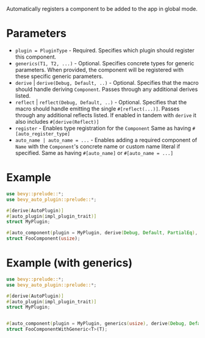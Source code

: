 Automatically registers a component to be added to the app in global mode.

# Parameters
- `plugin = PluginType` - Required. Specifies which plugin should register this component.
- `generics(T1, T2, ...)` - Optional. Specifies concrete types for generic parameters.
  When provided, the component will be registered with these specific generic parameters.
- `derive` | `derive(Debug, Default, ..)` - Optional. Specifies that the macro should handle deriving `Component`. 
  Passes through any additional derives listed.
- `reflect` | `reflect(Debug, Default, ..)` - Optional. Specifies that the macro should handle emitting the single `#[reflect(...)]`.
  Passes through any additional reflects listed.
  If enabled in tandem with `derive` it also includes `#[derive(Reflect)]` 
- `register` - Enables type registration for the `Component`
  Same as having `#[auto_register_type]`
- `auto_name | auto_name = ...` - Enables adding a required component of `Name` with the `Component`'s concrete name or custom name literal if specified.
  Same as having `#[auto_name]` or `#[auto_name = ...]`

# Example
```rust
use bevy::prelude::*;
use bevy_auto_plugin::prelude::*;

#[derive(AutoPlugin)]
#[auto_plugin(impl_plugin_trait)]
struct MyPlugin;

#[auto_component(plugin = MyPlugin, derive(Debug, Default, PartialEq), reflect,  register, auto_name)]
struct FooComponent(usize);
```

# Example (with generics)
```rust
use bevy::prelude::*;
use bevy_auto_plugin::prelude::*;

#[derive(AutoPlugin)]
#[auto_plugin(impl_plugin_trait)]
struct MyPlugin;


#[auto_component(plugin = MyPlugin, generics(usize), derive(Debug, Default, PartialEq), reflect,  register)]
struct FooComponentWithGeneric<T>(T);
```